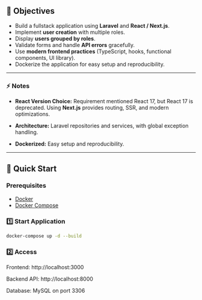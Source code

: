 ## 🎯 Objectives

- Build a fullstack application using **Laravel** and **React / Next.js**.
- Implement **user creation** with multiple roles.
- Display **users grouped by roles**.
- Validate forms and handle **API errors** gracefully.
- Use **modern frontend practices** (TypeScript, hooks, functional components, UI library).
- Dockerize the application for easy setup and reproducibility.

---

### ⚡ Notes

- **React Version Choice:** Requirement mentioned React 17, but React 17 is deprecated. Using **Next.js** provides routing, SSR, and modern optimizations.

- **Architecture:** Laravel repositories and services, with global exception handling.

- **Dockerized:** Easy setup and reproducibility.

---

## 🚀 Quick Start

### Prerequisites

- [Docker](https://www.docker.com/get-started)
- [Docker Compose](https://docs.docker.com/compose/install/)

### 1️⃣ Start Application

```bash
docker-compose up -d --build
```

### 2️⃣ Access

Frontend: http://localhost:3000

Backend API: http://localhost:8000

Database: MySQL on port 3306

